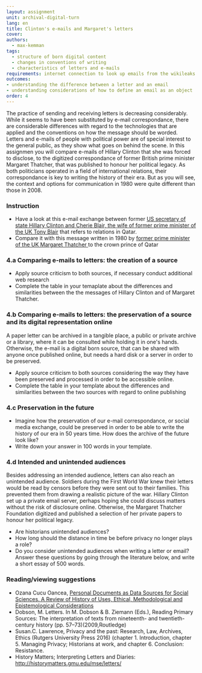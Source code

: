 ```yaml
---
layout: assignment
unit: archival-digital-turn
lang: en
title: Clinton's e-mails and Margaret's letters 
cover:
authors:
  - max-kemman
tags:
  - structure of born digital content
  - changes in conventions of writing 
  - characteristics of letters and e-mails 
requirements: internet connection to look up emails from the wikileaks Hillary Clinton Email Archive
outcomes:
- understanding the difference between a letter and an email
- understanding considerations of how to define an email as an object
order: 4
---
```

The practice of sending and receiving letters is decreasing considerably. While it seems to have been substituted by e-mail correspondance, there are considerable differences with regard to the technologies that are applied and the conventions on how the message should be worded. Letters and e-mails of people with political power are of special interest to the general public, as they show what goes on behind the scene. In this assignmen you will compare e-mails of Hillary Clinton that she was forced to disclose, to the digitized correspondance of former British prime minister Margaret Thatcher, that was published to honour her political legacy. As both politicians operated in a field of international relations, their correspondance is key to writing the history of their era. But as you will see, the context and options for communication in 1980 were quite different than those in 2008. 

<!-- more -->

<!-- briefing-student -->
### Instruction
<!-- section-contents -->

- Have a look at this e-mail exchange between former [US secretary of state Hillary Clinton and Cherie Blair, the wife of former prime minister of the UK Tony Blair](https://wikileaks.org/clinton-emails/emailid/23) that refers to relations in Qatar.
- Compare it with this message written in 1980 by [former prime minister of the UK Margaret Thatcher ](https://c59574e9047e61130f13-3f71d0fe2b653c4f00f32175760e96e7.ssl.cf1.rackcdn.com/801222%20MT%20to%20Zhaid%20%28529-163%29.pdf) to the crown prince of Qatar


<!-- section -->
### 4.a Comparing e-mails to letters: the creation of a source  
<!-- section-contents -->

- Apply source criticism to both sources, if necessary conduct additional web research 
- Complete the table in your temaplate about the differences and similarities between the the messages of Hillary Clinton and of Margaret Thatcher.

<!-- section -->
### 4.b Comparing e-mails to letters: the preservation of a source and its digital representation online 
<!-- section-contents -->
A paper letter can be archived in a tangible place, a public or private archive or a library, where it can be consulted while holding it in one's hands. Otherwise, the e-mail is a digital born source, that can be shared with anyone once published online, but needs a hard disk or a server in order to be preserved. 

- Apply source criticism to both sources considering the way they have been preserved and processed in order to be accessible online. 
- Complete the table in your template about the differences and similarities between the two sources with regard to online publishing

<!-- section -->
### 4.c Preservation in the future  
<!-- section-contents -->
- Imagine how the preservation of our e-mail correspondance, or social media exchange, could be preserved in order to be able to write the history of our era in 50 years time. How does the archive of the future look like?
- Write down your answer in 100 words in your template.

<!-- section -->
### 4.d Intended and unintended audiences
<!-- section-contents -->
Besides addressing an intended audience, letters can also reach an unintended audience. Soldiers during the First World War knew their letters would be read by censors before they were sent out to their families. This prevented them from drawing a realistic picture of the war. Hillary Clinton set up a private email server, perhaps hoping she could discuss matters without the risk of disclosure online. 
Otherwise, the Margaret Thatcher Foundation digitized and published a selection of her private papers to honour her political legacy. 
- Are historians unintended audiences? 
- How long should the distance in time be before privacy no longer plays a role? 
- Do you consider unintended audiences when writing a letter or email?
Answer these questions by going through the literature below, and write a short essay of 500 words. 


<!-- section -->
### Reading/viewing suggestions 
<!-- section-contents -->
- Ozana Cucu Oancea, [Personal Documents as Data Sources for Social Sciences. A Review of History of Uses, Ethical, Methodological and Epistemological Considerations](https://www.researchgate.net/publication/271383447_Personal_Documents_as_Data_Sources_for_Social_Sciences_A_Review_of_History_of_Uses_Ethical_Methodological_and_Epistemological_Considerations) 
- Dobson, M. Letters. In M. Dobson & B. Ziemann (Eds.), Reading Primary Sources: The interpretation of texts from nineteenth- and twentieth-century history (pp. 57–73)(2009,Routledge)
- Susan.C. Lawrence, Privacy and the past: Research, Law, Archives, Ethics (Rutgers University Press 2016) (chapter 1. Introduction, chapter 5. Managing Privacy; Historians at work,  and chapter 6. Conclusion: Resistance.
- History Matters; Interpreting Letters and Diaries: http://historymatters.gmu.edu/mse/letters/ 
<!-- briefing-teacher -->





